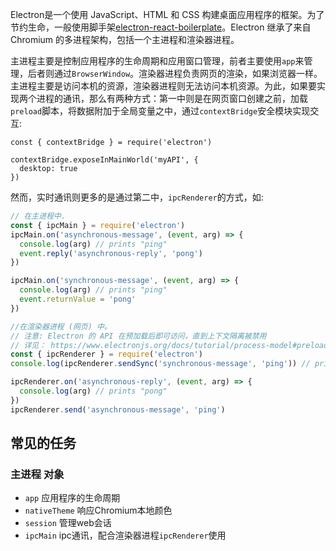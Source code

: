 Electron是一个使用 JavaScript、HTML 和 CSS 构建桌面应用程序的框架。为了节约生命，一般使用脚手架[electron-react-boilerplate](https://github.com/electron-react-boilerplate/electron-react-boilerplate)。Electron 继承了来自 Chromium 的多进程架构，包括一个主进程和渲染器进程。

主进程主要是控制应用程序的生命周期和应用窗口管理，前者主要使用`app`来管理，后者则通过`BrowserWindow`。渲染器进程负责网页的渲染，如果浏览器一样。主进程主要是访问本机的资源，渲染器进程则无法访问本机资源。为此，如果要实现两个进程的通讯，那么有两种方式：第一中则是在网页窗口创建之前，加载`preload`脚本，将数据附加于全局变量之中，通过`contextBridge`安全模块实现交互:

```tsx
const { contextBridge } = require('electron')

contextBridge.exposeInMainWorld('myAPI', {
  desktop: true
})
```

然而，实时通讯则更多的是通过第二中，`ipcRenderer`的方式，如:

```ts
// 在主进程中.
const { ipcMain } = require('electron')
ipcMain.on('asynchronous-message', (event, arg) => {
  console.log(arg) // prints "ping"
  event.reply('asynchronous-reply', 'pong')
})

ipcMain.on('synchronous-message', (event, arg) => {
  console.log(arg) // prints "ping"
  event.returnValue = 'pong'
})

//在渲染器进程 (网页) 中。
// 注意: Electron 的 API 在预加载后即可访问，直到上下文隔离被禁用
// 详见： https://www.electronjs.org/docs/tutorial/process-model#preload-scripts
const { ipcRenderer } = require('electron')
console.log(ipcRenderer.sendSync('synchronous-message', 'ping')) // prints "pong"

ipcRenderer.on('asynchronous-reply', (event, arg) => {
  console.log(arg) // prints "pong"
})
ipcRenderer.send('asynchronous-message', 'ping')
```

## 常见的任务



### 主进程 对象

- `app` 应用程序的生命周期
- `nativeTheme` 响应Chromium本地颜色
- `session` 管理web会话
- `ipcMain` ipc通讯，配合渲染器进程`ipcRenderer`使用



